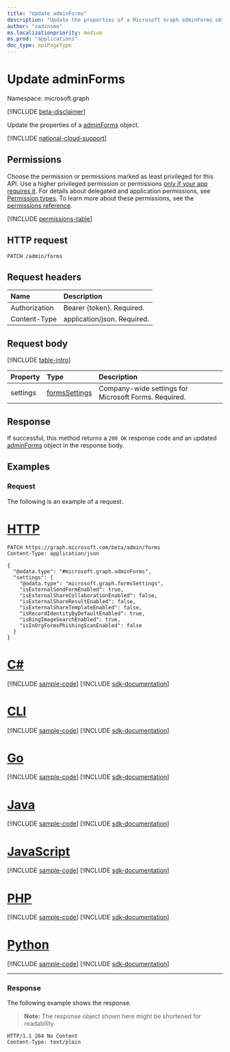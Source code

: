 ```yaml
---
title: "Update adminForms"
description: "Update the properties of a Microsoft Graph adminForms object."
author: "zadinsmo"
ms.localizationpriority: medium
ms.prod: "applications"
doc_type: apiPageType
---
```


# Update adminForms
Namespace: microsoft.graph

[!INCLUDE [beta-disclaimer](../../includes/beta-disclaimer.md)]

Update the properties of a [adminForms](../resources/adminforms.md) object.

[!INCLUDE [national-cloud-support](../../includes/global-only.md)]

## Permissions
Choose the permission or permissions marked as least privileged for this API. Use a higher privileged permission or permissions [only if your app requires it](/graph/permissions-overview#best-practices-for-using-microsoft-graph-permissions). For details about delegated and application permissions, see [Permission types](/graph/permissions-overview#permission-types). To learn more about these permissions, see the [permissions reference](/graph/permissions-reference).

<!-- { "blockType": "permissions", "name": "adminforms_update" } -->
[!INCLUDE [permissions-table](../includes/permissions/adminforms-update-permissions.md)]

## HTTP request

<!-- {
  "blockType": "ignored"
}
-->
``` http
PATCH /admin/forms
```

## Request headers
|Name|Description|
|:---|:---|
|Authorization|Bearer {token}. Required.|
|Content-Type|application/json. Required.|

## Request body
[!INCLUDE [table-intro](../../includes/update-property-table-intro.md)]


|Property|Type|Description|
|:---|:---|:---|
|settings|[formsSettings](../resources/formssettings.md)|Company-wide settings for Microsoft Forms. Required.|



## Response

If successful, this method returns a `200 OK` response code and an updated [adminForms](../resources/adminforms.md) object in the response body.

## Examples

### Request
The following is an example of a request.
# [HTTP](#tab/http)
<!-- {
  "blockType": "request",
  "name": "update_adminforms"
}
-->
``` http
PATCH https://graph.microsoft.com/beta/admin/forms
Content-Type: application/json

{
  "@odata.type": "#microsoft.graph.adminForms",
  "settings": {
    "@odata.type": "microsoft.graph.formsSettings",
    "isExternalSendFormEnabled": true,
    "isExternalShareCollaborationEnabled": false,
    "isExternalShareResultEnabled": false,
    "isExternalShareTemplateEnabled": false,
    "isRecordIdentityByDefaultEnabled": true,
    "isBingImageSearchEnabled": true,
    "isInOrgFormsPhishingScanEnabled": false
  }
}
```

# [C#](#tab/csharp)
[!INCLUDE [sample-code](../includes/snippets/csharp/update-adminforms-csharp-snippets.md)]
[!INCLUDE [sdk-documentation](../includes/snippets/snippets-sdk-documentation-link.md)]

# [CLI](#tab/cli)
[!INCLUDE [sample-code](../includes/snippets/cli/update-adminforms-cli-snippets.md)]
[!INCLUDE [sdk-documentation](../includes/snippets/snippets-sdk-documentation-link.md)]

# [Go](#tab/go)
[!INCLUDE [sample-code](../includes/snippets/go/update-adminforms-go-snippets.md)]
[!INCLUDE [sdk-documentation](../includes/snippets/snippets-sdk-documentation-link.md)]

# [Java](#tab/java)
[!INCLUDE [sample-code](../includes/snippets/java/update-adminforms-java-snippets.md)]
[!INCLUDE [sdk-documentation](../includes/snippets/snippets-sdk-documentation-link.md)]

# [JavaScript](#tab/javascript)
[!INCLUDE [sample-code](../includes/snippets/javascript/update-adminforms-javascript-snippets.md)]
[!INCLUDE [sdk-documentation](../includes/snippets/snippets-sdk-documentation-link.md)]

# [PHP](#tab/php)
[!INCLUDE [sample-code](../includes/snippets/php/update-adminforms-php-snippets.md)]
[!INCLUDE [sdk-documentation](../includes/snippets/snippets-sdk-documentation-link.md)]

# [Python](#tab/python)
[!INCLUDE [sample-code](../includes/snippets/python/update-adminforms-python-snippets.md)]
[!INCLUDE [sdk-documentation](../includes/snippets/snippets-sdk-documentation-link.md)]

---

### Response
The following example shows the response.
>**Note:** The response object shown here might be shortened for readability.
<!-- {
  "blockType": "response",
  "truncated": true
}
-->
``` http
HTTP/1.1 204 No Content
Content-Type: text/plain
```

